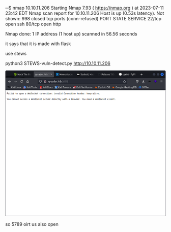 ─$ nmap 10.10.11.206
Starting Nmap 7.93 ( https://nmap.org ) at 2023-07-11 23:42 EDT
Nmap scan report for 10.10.11.206
Host is up (0.53s latency).
Not shown: 998 closed tcp ports (conn-refused)
PORT   STATE SERVICE
22/tcp open  ssh
80/tcp open  http

Nmap done: 1 IP address (1 host up) scanned in 56.56 seconds
                                                        
it says that it is made with flask

use stews 

python3 STEWS-vuln-detect.py http://10.10.11.206

![](20230712075738.png)

so  5789 oirt us also open

